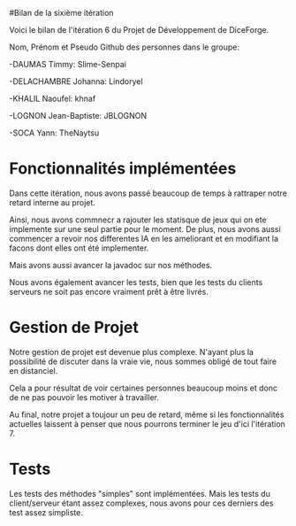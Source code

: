 #Bilan de la sixième itération

Voici le bilan de l'itération 6 du Projet de Développement de DiceForge.

Nom, Prénom et Pseudo Github des personnes dans le groupe:

-DAUMAS Timmy: Slime-Senpai

-DELACHAMBRE Johanna: Lindoryel

-KHALIL Naoufel: khnaf

-LOGNON Jean-Baptiste: JBLOGNON

-SOCA Yann: TheNaytsu

# Fonctionnalités implémentées

Dans cette itération, nous avons passé beaucoup de temps à rattraper notre retard interne au projet.

Ainsi, nous avons commnecr a rajouter les statisque de jeux qui on ete implemente sur une seul partie pour le moment. De plus, nous avons aussi commencer a revoir nos differentes IA en les ameliorant et en modifiant la facons dont elles ont été implementer.

Mais avons aussi avancer la javadoc sur nos méthodes.

Nous avons également avancer les tests, bien que les tests du clients serveurs ne soit pas encore vraiment prêt à être livrés.

# Gestion de Projet

Notre gestion de projet est devenue plus complexe. N'ayant plus la possibilité de discuter dans la vraie vie, nous sommes obligé de tout faire en distanciel.

Cela a pour résultat de voir certaines personnes beaucoup moins et donc de ne pas pouvoir les motiver à travailler.

Au final, notre projet a toujour un peu de retard, même si les fonctionnalités actuelles laissent à penser que nous pourrons terminer le jeu d'ici l'itération 7.

# Tests

Les tests des méthodes "simples" sont implémentées. Mais les tests du client/serveur étant assez complexes, nous avons pour ces derniers des test assez simpliste.
